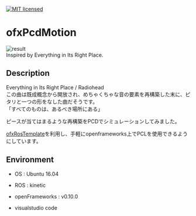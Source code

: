 [![MIT licensed](https://img.shields.io/badge/license-MIT-blue.svg)](LICENSE)
# ofxPcdMotion
![result](https://github.com/chakio/ofxPcdMotion/blob/master/media/ofxPcdMotion.gif)  
Inspired by Everything in Its Right Place.

## Description
Everything in Its Right Place / Radiohead  
この曲は既成概念から開放され、めちゃくちゃな音の要素を再構築した末に、ピタリと一つの形をなした曲だそうです。  
「すべてのものは、あるべき場所にある」  

ピースが当てはまるような再構築をPCDでシミュレーションしてみました。  

[ofxRosTemplate](https://github.com/chakio/ofxRosTemplate)を利用し、手軽にopenframeworks上でPCLを使用できるようにしています。  

## Environment
* OS : Ubuntu 16.04
* ROS : kinetic  
* openFrameworks :   v0.10.0

* visualstudio code  